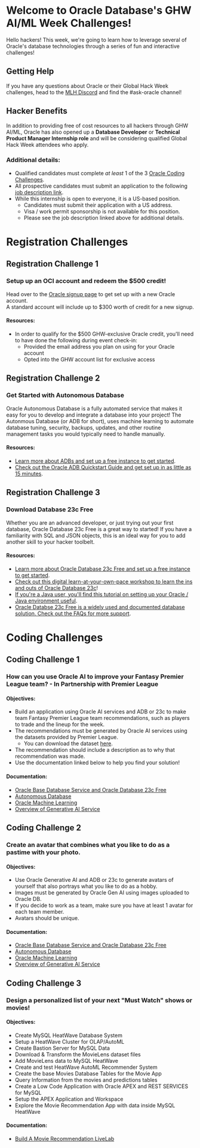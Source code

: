 # Welcome to Oracle Database's GHW AI/ML Week Challenges!

Hello hackers!  This week, we're going to learn how to leverage several of Oracle's database technologies through a series of fun and interactive challenges! 

## Getting Help 

If you have any questions about Oracle or their Global Hack Week challenges, head to the [MLH Discord](https://discord.mlh.io/) and find the #ask-oracle channel!

## Hacker Benefits

In addition to providing free of cost resources to all hackers through GHW AI/ML, Oracle has also opened up a **Database Developer** or **Technical Product Manager Internship role** and will be considering qualified Global Hack Week attendees who apply. 

### Additional details: 
* Qualified candidates must complete _at least_ 1 of the 3 [Oracle Coding Challenges](https://mlh.github.io/oracle-ghw-ai-ml-week-challenges/#coding-challenges).
* All prospective candidates must submit an application to the following [job description link](https://hackp.ac/ghwaiml24-oracle-internship).
* While this internship is open to everyone, it is a US-based position.
  * Candidates must submit their application with a US address.
  * Visa / work permit sponsorship is not available for this position.
  * Please see the job description linked above for additional details.  

# Registration Challenges

## Registration Challenge 1 
### Setup up an OCI account and redeem the $500 credit!

Head over to the [Oracle signup page](https://hackp.ac/ghwaiml24-oracle-signup) to get set up with a new Oracle account. 
<br>
A standard account will include up to $300 worth of credit for a new signup.  
#### Resources:
* In order to qualify for the $500 GHW-exclusive Oracle credit, you'll need to have done the following during event check-in:
  * Provided the email address you plan on using for your Oracle account
  * Opted into the GHW account list for exclusive access

## Registration Challenge 2
### Get Started with Autonomous Database

Oracle Autonomous Database is a fully automated service that makes it easy for you to develop and integrate a database into your project! 
The Autonmous Database (or ADB for short), uses machine learning to automate database tuning, security, backups, updates, and other routine management tasks you would typically need to handle manually.
<br>
#### Resources:
* [Learn more about ADBs and set up a free instance to get started](https://hackp.ac/ghwaiml24-oracle-adb-gettingstarted).
* [Check out the Oracle ADB Quickstart Guide and get set up in as little as 15 minutes](https://hackp.ac/ghwaiml24-oracle-adb-quickstartguide). 

## Registration Challenge 3 
### Download Database 23c Free

Whether you are an advanced developer, or just trying out your first database, Oracle Database 23c Free is a great way to started! 
If you have a familiarity with SQL and JSON objects, this is an ideal way for you to add another skill to your hacker toolbelt. 
<br>
#### Resources: 
* [Learn more about Oracle Database 23c Free and set up a free instance to get started](https://hackp.ac/ghwaiml24-oracle-freedb-gettingstarted).
* [Check out this digital learn-at-your-own-pace workshop to learn the ins and outs of Oracle Database 23c](https://hackp.ac/ghwaiml24-oracle-db23cworkshop)!
* [If you're a Java user, you'll find this tutorial on setting up your Oracle / Java environment useful](https://hackp.ac/ghwaiml24-oracle-jsonjavatutorial).
* [Oracle Databse 23c Free is a widely used and documented database solution. Check out the FAQs for more support](https://hackp.ac/ghwaiml24-oracle-dbfaq).


# Coding Challenges

## Coding Challenge 1 
### How can you use Oracle AI to improve your Fantasy Premier League team? - In Partnership with Premier League
#### Objectives: 
* Build an application using Oracle AI services and ADB or 23c to make team Fantasy Premier League team recommendations, such as players to trade and the lineup for the week.
* The recommendations must be generated by Oracle AI services using the datasets provided by Premier League.
  * You can download the dataset [here](https://hackp.ac/ghwaiml24-oracle-dataset). 
* The recommendation should include a description as to why that recommendation was made.
* Use the documentation linked below to help you find your solution!

#### Documentation: 
* [Oracle Base Database Service and Oracle Database 23c Free](https://hackp.ac/ghwaiml24-oracle-docs23c)
* [Autonomous Database](https://hackp.ac/ghwaiml24-oracle-docsadb)
* [Oracle Machine Learning](https://hackp.ac/ghwaiml24-oracle-docsDBML)
* [Overview of Generative AI Service](https://hackp.ac/ghwaiml24-oracle-docsOCIAI)

## Coding Challenge 2 
### Create an avatar that combines what you like to do as a pastime with your photo. 
#### Objectives: 
* Use Oracle Generative AI and ADB or 23c to generate avatars of yourself that also portrays what you like to do as a hobby.
* Images must be generated by Oracle Gen AI using images uploaded to Oracle DB.
* If you decide to work as a team, make sure you have at least 1 avatar for each team member.
* Avatars should be unique.

#### Documentation:
* [Oracle Base Database Service and Oracle Database 23c Free](https://hackp.ac/ghwaiml24-oracle-docs23c)
* [Autonomous Database](https://hackp.ac/ghwaiml24-oracle-docsadb)
* [Oracle Machine Learning](https://hackp.ac/ghwaiml24-oracle-docsDBML)
* [Overview of Generative AI Service](https://hackp.ac/ghwaiml24-oracle-docsOCIAI)

## Coding Challenge 3 
### Design a personalized list of your next "Must Watch" shows or movies!
#### Objectives: 
* Create MySQL HeatWave Database System
* Setup a HeatWave Cluster for OLAP/AutoML
* Create Bastion Server for MySQL Data
* Download & Transform the MovieLens dataset files
* Add MovieLens data to MySQL HeatWave
* Create and test HeatWave AutoML Recommender System
* Create the base Movies Database Tables for the Movie App
* Query Information from the movies and predictions tables
* Create a Low Code Application with Oracle APEX and REST SERVICES for MySQL
* Setup the APEX Application and Workspace
* Explore the Movie Recommendation App with data inside MySQL HeatWave

#### Documentation:
* [Build A Movie Recommendation LiveLab](https://hackp.ac/ghwaiml24-oracle-movie)





